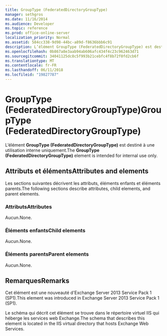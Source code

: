 ```yaml
---
title: GroupType (FederatedDirectoryGroupType)
manager: sethgros
ms.date: 11/16/2014
ms.audience: Developer
ms.topic: reference
ms.prod: office-online-server
localization_priority: Normal
ms.assetid: 584cc338-9d98-44bc-a89d-f8636bbb6c91
description: L’élément GroupType (FederatedDirectoryGroupType) est destiné à une utilisation interne uniquement.
ms.openlocfilehash: 0b867a8e3aab94ab606afc434f4c23c962463d71
ms.sourcegitcommit: 34041125dc8c5f993b21cebfc4f8b72f0fd2cb6f
ms.translationtype: MT
ms.contentlocale: fr-FR
ms.lasthandoff: 06/11/2018
ms.locfileid: "19827787"
---
```

# <a name="grouptype-federateddirectorygrouptype"></a><span data-ttu-id="150d7-103">GroupType (FederatedDirectoryGroupType)</span><span class="sxs-lookup"><span data-stu-id="150d7-103">GroupType (FederatedDirectoryGroupType)</span></span>

<span data-ttu-id="150d7-104">L’élément **GroupType (FederatedDirectoryGroupType)** est destiné à une utilisation interne uniquement.</span><span class="sxs-lookup"><span data-stu-id="150d7-104">The **GroupType (FederatedDirectoryGroupType)** element is intended for internal use only.</span></span> 

## <a name="attributes-and-elements"></a><span data-ttu-id="150d7-105">Attributs et éléments</span><span class="sxs-lookup"><span data-stu-id="150d7-105">Attributes and elements</span></span>

<span data-ttu-id="150d7-106">Les sections suivantes décrivent les attributs, éléments enfants et éléments parents.</span><span class="sxs-lookup"><span data-stu-id="150d7-106">The following sections describe attributes, child elements, and parent elements.</span></span>
  
### <a name="attributes"></a><span data-ttu-id="150d7-107">Attributs</span><span class="sxs-lookup"><span data-stu-id="150d7-107">Attributes</span></span>

<span data-ttu-id="150d7-108">Aucun.</span><span class="sxs-lookup"><span data-stu-id="150d7-108">None.</span></span>
  
### <a name="child-elements"></a><span data-ttu-id="150d7-109">Éléments enfants</span><span class="sxs-lookup"><span data-stu-id="150d7-109">Child elements</span></span>

<span data-ttu-id="150d7-110">Aucun.</span><span class="sxs-lookup"><span data-stu-id="150d7-110">None.</span></span>
  
### <a name="parent-elements"></a><span data-ttu-id="150d7-111">Éléments parents</span><span class="sxs-lookup"><span data-stu-id="150d7-111">Parent elements</span></span>

<span data-ttu-id="150d7-112">Aucun.</span><span class="sxs-lookup"><span data-stu-id="150d7-112">None.</span></span>
  
## <a name="remarks"></a><span data-ttu-id="150d7-113">Remarques</span><span class="sxs-lookup"><span data-stu-id="150d7-113">Remarks</span></span>

<span data-ttu-id="150d7-114">Cet élément est une nouveauté d'Exchange Server 2013 Service Pack 1 (SP1).</span><span class="sxs-lookup"><span data-stu-id="150d7-114">This element was introduced in Exchange Server 2013 Service Pack 1 (SP1).</span></span>
  
<span data-ttu-id="150d7-115">Le schéma qui décrit cet élément se trouve dans le répertoire virtuel IIS qui héberge les services web Exchange.</span><span class="sxs-lookup"><span data-stu-id="150d7-115">The schema that describes this element is located in the IIS virtual directory that hosts Exchange Web Services.</span></span>
  

